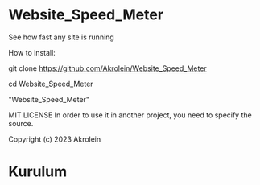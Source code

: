 # Website_Speed_Meter

See how fast any site is running

How to install:

git clone https://github.com/Akrolein/Website_Speed_Meter

cd Website_Speed_Meter

"Website_Speed_Meter"

MIT LICENSE
In order to use it in another project, you need to specify the source.

Copyright (c) 2023 Akrolein


# Kurulum
